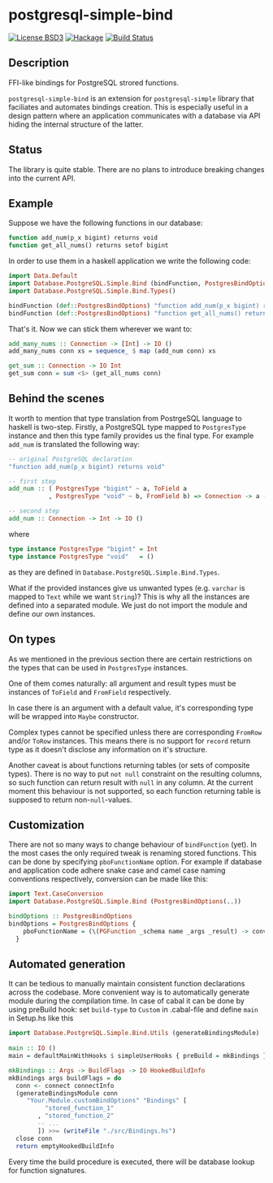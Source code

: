 # postgresql-simple-bind
[![License BSD3](https://img.shields.io/badge/license-BSD3-brightgreen.svg)](https://tldrlegal.com/license/bsd-3-clause-license-(revised))
[![Hackage](https://img.shields.io/hackage/v/postgresql-simple-bind.svg?style=flat)](https://hackage.haskell.org/package/postgresql-simple-bind)
[![Build Status](https://travis-ci.org/zohl/postgresql-simple-bind.svg?branch=master)](https://travis-ci.org/zohl/postgresql-simple-bind)

## Description
  FFI-like bindings for PostgreSQL strored functions.
  
  `postgresql-simple-bind` is an extension for `postgresql-simple`
  library that faciliates and automates bindings creation. This is
  especially useful in a design pattern where an application
  communicates with a database via API hiding the internal structure
  of the latter.

## Status
The library is quite stable.
There are no plans to introduce breaking changes into the current API.

## Example
  Suppose we have the following functions in our database:

  ```sql
  function add_num(p_x bigint) returns void
  function get_all_nums() returns setof bigint
  ``` 

  In order to use them in a haskell application we write the following code:

  ```haskell
  import Data.Default
  import Database.PostgreSQL.Simple.Bind (bindFunction, PostgresBindOptions)
  import Database.PostgreSQL.Simple.Bind.Types()
  
  bindFunction (def::PostgresBindOptions) "function add_num(p_x bigint) returns void"
  bindFunction (def::PostgresBindOptions) "function get_all_nums() returns setof bigint"
  ```

  That's it. Now we can stick them wherever we want to:
  ```haskell
  add_many_nums :: Connection -> [Int] -> IO ()
  add_many_nums conn xs = sequence_ $ map (add_num conn) xs
  
  get_sum :: Connection -> IO Int
  get_sum conn = sum <$> (get_all_nums conn)
  ```

## Behind the scenes
  It worth to mention that type translation from PostrgeSQL language to haskell
  is two-step. Firstly, a PostgreSQL type mapped to `PostgresType` instance and
  then this type family provides us the final type.
  For example `add_num` is translated the following way:

  ```haskell
  -- original PostgreSQL declaration
  "function add_num(p_x bigint) returns void"
  
  -- first step
  add_num :: ( PostgresType "bigint" ~ a, ToField a
             , PostgresType "void" ~ b, FromField b) => Connection -> a -> IO b
  
  -- second step
  add_num :: Connection -> Int -> IO ()
  ```

  where
  ```haskell
  type instance PostgresType "bigint" = Int
  type instance PostgresType "void"   = ()
  ``` 
  as they are defined in `Database.PostgreSQL.Simple.Bind.Types`.

  What if the provided instances give us unwanted types (e.g. `varchar` is
  mapped to `Text` while we want `String`)? This is why all the instances are
  defined into a separated module. We just do not import the module and define
  our own instances.


## On types
  As we mentioned in the previous section there are certain restrictions on the
  types that can be used in `PostgresType` instances.

  One of them comes naturally: all argument and result types must be instances of
  `ToField` and `FromField` respectively.

  In case there is an argument with a default value, it's corresponding type
  will be wrapped into `Maybe` constructor.

  Complex types cannot be specified unless there are corresponding `FromRow`
  and/or `ToRow` instances. This means there is no support for `record` return
  type as it doesn't disclose any information on it's structure.

  Another caveat is about functions returning tables (or sets of composite
  types). There is no way to put `not null` constraint on the resulting columns,
  so such function can return result with `null` in any column. At the current
  moment this behaviour is not supported, so each function returning table is
  supposed to return non-`null`-values.


## Customization
  There are not so many ways to change behaviour of `bindFunction` (yet).
  In the most cases the only required tweak is renaming stored functions.
  This can be done by specifying `pboFunctionName` option.
  For example if database and application code adhere snake case and camel case
  naming conventions respectively, conversion can be made like this:

  ```haskell
  import Text.CaseConversion
  import Database.PostgreSQL.Simple.Bind (PostgresBindOptions(..))
  
  bindOptions :: PostgresBindOptions
  bindOptions = PostgresBindOptions {
      pboFunctionName = (\(PGFunction _schema name _args _result) -> convertCase Snake Camel name)
    }
  ```

## Automated generation
  It can be tedious to manually maintain consistent function declarations
  across the codebase. More convenient way is to automatically generate module
  during the compilation time. In case of cabal it can be done by using 
  preBuild hook: set `build-type` to `Custom` in .cabal-file and define
  `main` in Setup.hs like this

  ```haskell
  import Database.PostgreSQL.Simple.Bind.Utils (generateBindingsModule)
   
  main :: IO ()
  main = defaultMainWithHooks $ simpleUserHooks { preBuild = mkBindings }
  
  mkBindings :: Args -> BuildFlags -> IO HookedBuildInfo
  mkBindings args buildFlags = do
    conn <- connect connectInfo
    (generateBindingsModule conn
       "Your.Module.customBindOptions" "Bindings" [
            "stored_function_1"
          , "stored_function_2"
          -- ...
          ]) >>= (writeFile "./src/Bindings.hs")
    close conn
    return emptyHookedBuildInfo
  ```

  Every time the build procedure is executed, there will be database
  lookup for function signatures.
   
  

